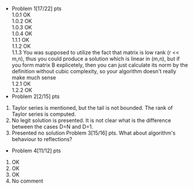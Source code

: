 * Problem 1[17/22] pts \
1.0.1 OK \
1.0.2 OK \
1.0.3 OK \
1.0.4 OK \
1.1.1 OK \
1.1.2 OK \
1.1.3 You was supposed to utilize the fact that matrix is low rank (r << m,n), thus you could produce a solution which is linear in (m,n), but if you form matrix B explicetely, then you can just calculate its norm by the definition without cubic complexity, so your algorithm doesn't really make much sense \
1.2.1 OK \
1.2.2 OK 
* Problem 2[2/15] pts 
1. Taylor series is mentioned, but the tail is not bounded. The rank of Taylor series is computed. 
2. No legit solution is presented. It is not clear what is the difference between the cases D=N and D=1. 
3. Presented no solution 
Problem 3[15/16] pts. What about algorithm's behaviour to reflections? 
* Problem 4[11/12] pts 
1. OK 
2. OK 
3. OK 
4. No comment
